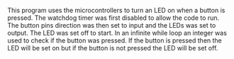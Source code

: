 This program uses the microcontrollers to turn an LED on when a button is pressed. The watchdog timer was first disabled to allow the code to run. The button pins direction was then set to input and the LEDs was set to output. The LED was set off to start. In an infinite while loop an integer was used to check if the button was pressed. If the button is pressed then the LED will be set on but if the button is not pressed the LED will be set off.
